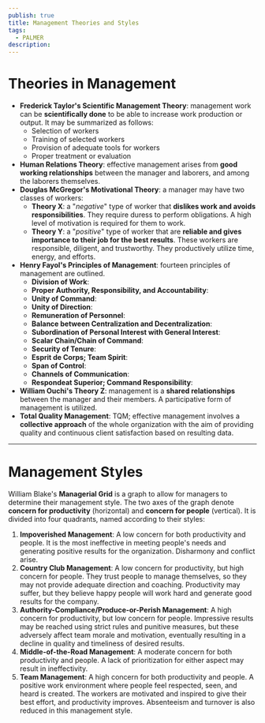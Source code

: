 ```yaml
---
publish: true
title: Management Theories and Styles
tags:
  - PALMER
description: 
---
```


# Theories in Management
- **Frederick Taylor's Scientific Management Theory**: management work can be **scientifically done** to be able to increase work production or output. It may be summarized as follows:
	- Selection of workers
	- Training of selected workers
	- Provision of adequate tools for workers
	- Proper treatment or evaluation
- **Human Relations Theory**: effective management arises from **good working relationships** between the manager and laborers, and among the laborers themselves.
- **Douglas McGregor's Motivational Theory**: a manager may have two classes of workers:
	- **Theory X**: a "*negative*" type of worker that **dislikes work and avoids responsibilities**. They require duress to perform obligations. A high level of motivation is required for them to work.
	- **Theory Y**: a "*positive*" type of worker that are **reliable and gives importance to their job for the best results**. These workers are responsible, diligent, and trustworthy. They productively utilize time, energy, and efforts.
- **Henry Fayol's Principles of Management**: fourteen principles of management are outlined.
	- **Division of Work**:
	- **Proper Authority, Responsibility, and Accountability**:
	- **Unity of Command**:
	- **Unity of Direction**:
	- **Remuneration of Personnel**:
	- **Balance between Centralization and Decentralization**:
	- **Subordination of Personal Interest with General Interest**:
	- **Scalar Chain/Chain of Command**:
	- **Security of Tenure**:
	- **Esprit de Corps; Team Spirit**:
	- **Span of Control**:
	- **Channels of Communication**:
	- **Respondeat Superior; Command Responsibility**:
- **William Ouchi's Theory Z**: management is a **shared relationships** between the manager and their members. A participative form of management is utilized.
- **Total Quality Management**: TQM; effective management involves a **collective approach** of the whole organization with the aim of providing quality and continuous client satisfaction based on resulting data.

___

# Management Styles
William Blake's **Managerial Grid** is a graph to allow for managers to determine their management style. The two axes of the graph denote **concern for productivity** (horizontal) and **concern for people** (vertical). It is divided into four quadrants, named according to their styles:
1. **Impoverished Management**: A low concern for both productivity and people. It is the most ineffective in meeting people's needs and generating positive results for the organization. Disharmony and conflict arise.
2. **Country Club Management**: A low concern for productivity, but high concern for people. They trust people to manage themselves, so they may not provide adequate direction and coaching. Productivity may suffer, but they believe happy people will work hard and generate good results for the company.
3. **Authority-Compliance/Produce-or-Perish Management**: A high concern for productivity, but low concern for people. Impressive results may be reached using strict rules and punitive measures, but these adversely affect team morale and motivation, eventually resulting in a decline in quality and timeliness of desired results.
4. **Middle-of-the-Road Management**: A moderate concern for both productivity and people. A lack of prioritization for either aspect may result in ineffectivity.
5. **Team Management**: A high concern for both productivity and people. A positive work environment where people feel respected, seen, and heard is created. The workers are motivated and inspired to give their best effort, and productivity improves. Absenteeism and turnover is also reduced in this management style.
